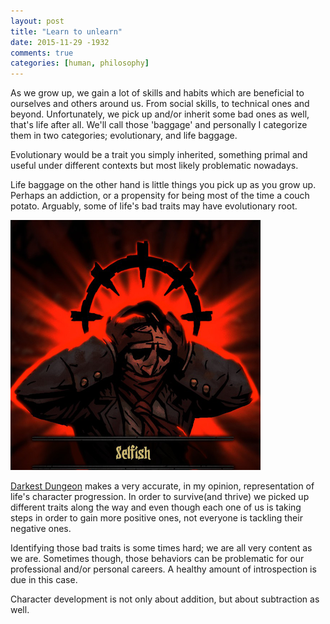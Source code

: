 ```yaml
---
layout: post
title: "Learn to unlearn"
date: 2015-11-29 -1932
comments: true
categories: [human, philosophy]
---
```


As we grow up, we gain a lot of skills and habits which are beneficial to ourselves and others around us. From social skills, to technical ones and beyond. Unfortunately, we pick up and/or inherit some bad ones as well, that's life after all. We'll call those 'baggage' and personally I categorize them in two categories; evolutionary, and life baggage.

Evolutionary would be a trait you simply inherited, something primal and useful under different contexts but most likely problematic nowadays. 

Life baggage on the other hand is little things you pick up as you grow up. Perhaps an addiction, or a propensity for being most of the time a couch potato. Arguably, some of life's bad traits may have evolutionary root.

![But I only wanted positive traits. Why do I have to deal with the negative ones as well? :(](/images/posts/selfish.png "Darkest Dungeon")

[Darkest Dungeon](http://store.steampowered.com/app/262060/) makes a very accurate, in my opinion, representation of life's character progression. In order to survive(and thrive) we picked up different traits along the way and even though each one of us is taking steps in order to gain more positive ones, not everyone is tackling their negative ones. 

Identifying those bad traits is some times hard; we are all very content as we are. Sometimes though, those behaviors can be problematic for our professional and/or personal careers. A healthy amount of introspection is due in this case. 

Character development is not only about addition, but about subtraction as well. 
